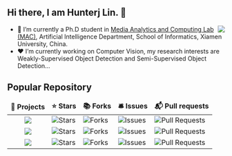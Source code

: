 ## Hi there, I am Hunterj Lin. 👋
<img align="right" src="https://github-readme-stats.vercel.app/api?username=HunterJ-Lin&show_icons=true&bg_color=ffffff&text_color=718096&theme=cobalt&hide_title=true" />

- 🌱 I’m currently a Ph.D student in [Media Analytics and Computing Lab (MAC)](https://mac.xmu.edu.cn/), Artificial Intelligence Department, School of Informatics, Xiamen University, China.
- ❤️ I’m currently working on Computer Vision, my research interests are Weakly-Supervised Object Detection and Semi-Supervised Object Detection...
<!--
**HunterJ-Lin/HunterJ-Lin** is a ✨ _special_ ✨ repository because its `README.md` (this file) appears on your GitHub profile.

Here are some ideas to get you started:

- 🔭 I’m currently working on ...
- 🌱 I’m currently learning ...
- 👯 I’m looking to collaborate on ...
- 🤔 I’m looking for help with ...
- 💬 Ask me about ...
- 📫 How to reach me: ...
- 😄 Pronouns: ...
- ⚡ Fun fact: ...
-->

## Popular Repository
<table>
  <thead align="center">
    <tr border: none;>
      <td><b>🎁 Projects</b></td>
      <td><b>⭐ Stars</b></td>
      <td><b>📚 Forks</b></td>
      <td><b>🛎 Issues</b></td>
      <td><b>📬 Pull requests</b></td>
    </tr>
  </thead>
  <tbody>
    <tr>
      <td align="center"><a href="https://github.com/HunterJ-Lin/ActiveTeacher"><img src="https://github-readme-stats.vercel.app/api/pin/?username=HunterJ-Lin&repo=ActiveTeacher" /></a></td>
      <td><img alt="Stars" src="https://img.shields.io/github/stars/HunterJ-Lin/ActiveTeacher?style=flat-square&labelColor=343b41"/></td>
      <td><img alt="Forks" src="https://img.shields.io/github/forks/HunterJ-Lin/ActiveTeacher?style=flat-square&labelColor=343b41"/></td>
      <td><img alt="Issues" src="https://img.shields.io/github/issues/HunterJ-Lin/ActiveTeacher?style=flat-square&labelColor=343b41"/></td>
      <td><img alt="Pull Requests" src="https://img.shields.io/github/issues-pr/HunterJ-Lin/ActiveTeacher?style=flat-square&labelColor=343b41"/></td>
    </tr>
    <tr>
      <td align="center"><a href="https://github.com/HunterJ-Lin/WSOVOD"><img src="https://github-readme-stats.vercel.app/api/pin/?username=HunterJ-Lin&repo=WSOVOD" /></a></td>
      <td><img alt="Stars" src="https://img.shields.io/github/stars/HunterJ-Lin/WSOVOD?style=flat-square&labelColor=343b41"/></td>
      <td><img alt="Forks" src="https://img.shields.io/github/forks/HunterJ-Lin/WSOVOD?style=flat-square&labelColor=343b41"/></td>
      <td><img alt="Issues" src="https://img.shields.io/github/issues/HunterJ-Lin/WSOVOD?style=flat-square&labelColor=343b41"/></td>
      <td><img alt="Pull Requests" src="https://img.shields.io/github/issues-pr/HunterJ-Lin/WSOVOD?style=flat-square&labelColor=343b41"/></td>
    </tr>
    <tr>
      <td align="center"><a href="https://github.com/shenyunhang/HUWSOD"><img src="https://github-readme-stats.vercel.app/api/pin/?username=shenyunhang&repo=HUWSOD" /></a></td>
      <td><img alt="Stars" src="https://img.shields.io/github/stars/shenyunhang/HUWSOD?style=flat-square&labelColor=343b41"/></td>
      <td><img alt="Forks" src="https://img.shields.io/github/forks/shenyunhang/HUWSOD?style=flat-square&labelColor=343b41"/></td>
      <td><img alt="Issues" src="https://img.shields.io/github/issues/shenyunhang/HUWSOD?style=flat-square&labelColor=343b41"/></td>
      <td><img alt="Pull Requests" src="https://img.shields.io/github/issues-pr/shenyunhang/HUWSOD?style=flat-square&labelColor=343b41"/></td>
    </tr>
  </tbody>
</table>


